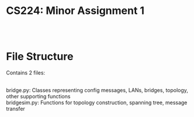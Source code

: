 # CS224: Minor Assignment 1

<br>
<br>

# File Structure

Contains 2 files:

<br> bridge.py: Classes representing config messages, LANs, bridges, topology, other supporting functions
<br> bridgesim.py: Functions for topology construction, spanning tree, message transfer
